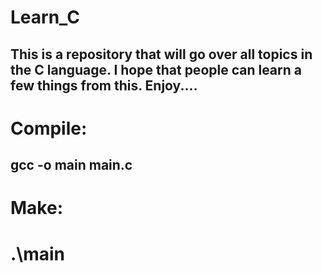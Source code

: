 # Learn_C
This is a repository that will go over all topics in the C language.  I hope that people can learn a few things from this.  Enjoy....
-----------------------------------------------------------
# Compile:<br>
gcc -o main main.c
-----------------------------------------------------------
# Make:<br>
# .\main
